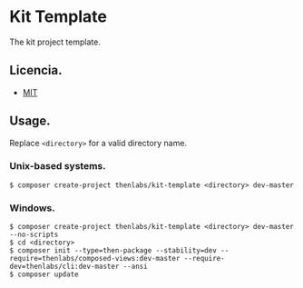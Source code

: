 
# Kit Template

The kit project template.

## Licencia.

- [MIT](https://es.wikipedia.org/wiki/Licencia_MIT)

## Usage.

Replace `<directory>` for a valid directory name.

### Unix-based systems.

    $ composer create-project thenlabs/kit-template <directory> dev-master

### Windows.

    $ composer create-project thenlabs/kit-template <directory> dev-master --no-scripts
    $ cd <directory>
    $ composer init --type=then-package --stability=dev --require=thenlabs/composed-views:dev-master --require-dev=thenlabs/cli:dev-master --ansi
    $ composer update
